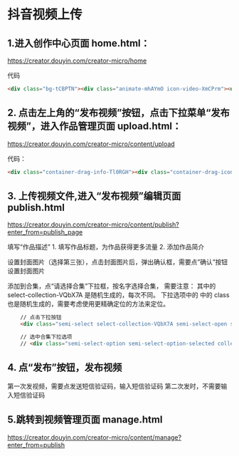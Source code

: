 # 抖音视频上传

## 1.进入创作中心页面 home.html：
https://creator.douyin.com/creator-micro/home

代码
```html
<div class="bg-tCBPTN"><div class="animate-mhAYmO icon-video-XmCPrm"><div class="icon-video-e1-NvilXp"></div><div class="icon-video-e2-WtrBiQ"></div><img src="data:image/png;base64,iVBORw0KGgoAAAANSBJRU5ErkJggg==" class="icon-video-i1-jYMVDL"></div><div class="content-V1koTs"><div class="title-HvY9Az">发布视频</div><div class="desc-hHzqYm">支持常用格式，推荐mp4、webm</div></div></div>
```

## 2. 点击左上角的“发布视频”按钮，点击下拉菜单“发布视频”，进入作品管理页面 upload.html：
https://creator.douyin.com/creator-micro/content/upload

代码：
```html
<div class="container-drag-info-Tl0RGH"><div class="container-drag-icon"><img src="data:image/svg+xml;base64,PHN2ZyB3aWR0aD0iNTIiIGhlaWdodZnPgo="></div><div class="container-drag-title-p6mssi">点击上传 或直接将视频文件拖入此区域</div><div class="container-drag-sub-title-N0sUwJ">为了更好的观看体验和平台安全，平台将对上传的视频预审。超过40秒的视频建议上传横版视频</div></div>
```

## 3. 上传视频文件,进入“发布视频”编辑页面 publish.html
https://creator.douyin.com/creator-micro/content/publish?enter_from=publish_page

填写“作品描述”
    1. 填写作品标题，为作品获得更多流量
    2. 添加作品简介

设置封面图片（选择第三张），点击封面图片后，弹出确认框，需要点”确认”按钮设置封面图片

添加到合集，点“请选择合集”下拉框，按名字选择合集，
需要注意：
其中的 select-collection-VQbX7A 是随机生成的，每次不同。
下拉选项中的 <span class="option-title-YS6TS3"> 中的 class 也是随机生成的，需要考虑使用更精确定位的方法来定位。


```html
    // 点击下拉按钮
    <div class="semi-select select-collection-VQbX7A semi-select-open semi-select-single" tabindex="0"><div class="semi-select-selection"><div class="semi-select-content-wrapper"><span class="semi-select-selection-text"><div>请选择合集</div></span></div></div><div class="semi-select-arrow"><svg class="semi-icons semi-icons-chevron_down semi-icons-default" aria-hidden="true"><use xlink:href="#semi-icons-chevron_down"></use></svg></div></div>

    // 选中合集下拉选项
    // <div class="semi-select-option semi-select-option-selected collection-option" role="option"><div class="semi-select-option-icon"><svg class="semi-icons semi-icons-tick semi-icons-default" aria-hidden="true"><use xlink:href="#semi-icons-tick"></use></svg></div><div class="collection-option-tooltip-FWqZ66"><div class="option-left-jqNoPt"><div class="option-img-wrapper-Ckm0l_"><img src="https://p3-sign.douyinpic.com/obj/tos-cn-i-dy/abe7c23206534007899749aa7c8490bc?lk3s=f3356eed&amp;x-expires=1740157200&amp;x-signature=88%2F36mUWJ%2BW9QHZMD6fFs5hn8kc%3D&amp;from=4080365293&amp;s=PackSourceEnum_MIX_WEB&amp;se=false&amp;sc=mix_cover&amp;biz_tag=aweme_mix&amp;l=20250221192411BE2D2BC57575800ECB2B" class="option-img-P0DKMa"></div><span class="option-title-YS6TS3">日语英语对照学</span></div><span class="option-extra-text-d4tBUD">共5个作品</span></div></div>
```




## 4. 点“发布”按钮，发布视频

第一次发视频，需要点发送短信验证码，输入短信验证码
第二次发时，不需要输入短信验证码

## 5.跳转到视频管理页面 manage.html
https://creator.douyin.com/creator-micro/content/manage?enter_from=publish


